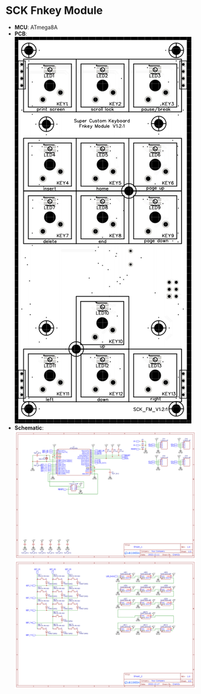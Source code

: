 # SCK Fnkey Module
- **MCU**: ATmega8A  
- **PCB**:  
  ![Fnkey](../images/pcb/SCK_FM_V1.2_pcb.png)
- **Schematic**:  
  ![Fnkey main](../images/schematics/SCK_FM_V1.2_(main).png)  
  ![Fnkey key/LED](../images/schematics/SCK_FM_V1.2_(key,led).png)
